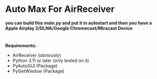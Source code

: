 # Auto Max For AirReceiver

**you can build this main.py and put it in autostart and then you have a Apple Airplay 2/DLNA/Google Chromecast/Miracast Device**

# 

**Requirements:**
 - AirReceiver (obviously)
 - Python 3.11 or later (only tested on it) 
 - PyAutoGUI (Package)
 - PyGetWindow (Package)
